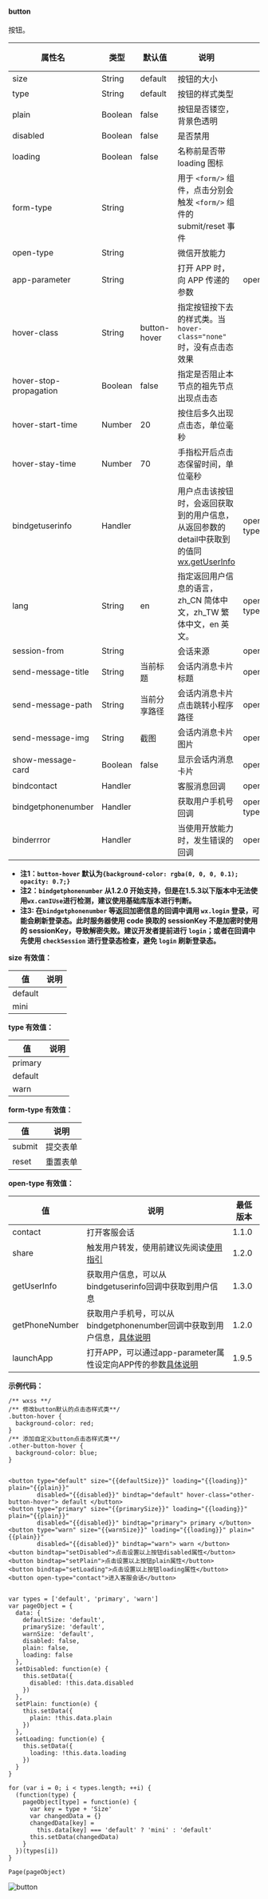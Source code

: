 <!-- https://mp.weixin.qq.com/debug/wxadoc/dev/component/button.html -->

#### button

按钮。

  属性名                   |  类型      |  默认值         |  说明                                                                                                                                    |  生效时机                     | 最低版本 
---------------------------|------------|-----------------|------------------------------------------------------------------------------------------------------------------------------------------|-------------------------------|----------
  size                     |  String    |  default        |  按钮的大小                                                                                                                              |                               |          
  type                     |  String    |  default        |  按钮的样式类型                                                                                                                          |                               |          
  plain                    |  Boolean   |  false          |  按钮是否镂空，背景色透明                                                                                                                |                               |          
  disabled                 |  Boolean   |  false          |  是否禁用                                                                                                                                |                               |          
  loading                  |  Boolean   |  false          |  名称前是否带 loading 图标                                                                                                               |                               |          
  form-type                |  String    |                 |  用于 `<form/>` 组件，点击分别会触发 `<form/>` 组件的 submit/reset 事件                                                                  |                               |          
  open-type                |  String    |                 |  微信开放能力                                                                                                                            |                               |  1.1.0   
  app-parameter            |  String    |                 |  打开 APP 时，向 APP 传递的参数                                                                                                          |  open-type="launchApp"        |  1.9.5   
  hover-class              |  String    |  button-hover   |  指定按钮按下去的样式类。当 `hover-class="none"` 时，没有点击态效果                                                                      |                               |          
  hover-stop-propagation   |  Boolean   |  false          |  指定是否阻止本节点的祖先节点出现点击态                                                                                                  |                               |  1.5.0   
  hover-start-time         |  Number    |  20             |  按住后多久出现点击态，单位毫秒                                                                                                          |                               |          
  hover-stay-time          |  Number    |  70             |  手指松开后点击态保留时间，单位毫秒                                                                                                      |                               |          
  bindgetuserinfo          |  Handler   |                 |用户点击该按钮时，会返回获取到的用户信息，从返回参数的detail中获取到的值同[wx.getUserInfo](https://mp.weixin.qq.com/debug/wxadoc/dev/api/open.html#wxgetuserinfoobject)|  open-type="getUserInfo'      |  1.3.0   
  lang                     |  String    |  en             |  指定返回用户信息的语言，zh_CN 简体中文，zh_TW 繁体中文，en 英文。                                                                       |  open-type="getUserInfo"      |  1.3.0   
  session-from             |  String    |                 |  会话来源                                                                                                                                |  open-type="contact"          |  1.4.0   
  send-message-title       |  String    |  当前标题       |  会话内消息卡片标题                                                                                                                      |  open-type="contact"          |  1.5.0   
  send-message-path        |  String    |  当前分享路径   |  会话内消息卡片点击跳转小程序路径                                                                                                        |  open-type="contact"          |  1.5.0   
  send-message-img         |  String    |  截图           |  会话内消息卡片图片                                                                                                                      |  open-type="contact"          |  1.5.0   
  show-message-card        |  Boolean   |  false          |  显示会话内消息卡片                                                                                                                      |  open-type="contact"          |  1.5.0   
  bindcontact              |  Handler   |                 |  客服消息回调                                                                                                                            |  open-type="contact"          |  1.5.0   
  bindgetphonenumber       |  Handler   |                 |  获取用户手机号回调                                                                                                                      |  open-type="getphonenumber"   |  1.2.0   
  binderrror               |  Handler   |                 |  当使用开放能力时，发生错误的回调                                                                                                        |  open-type="launchApp"        |  1.9.5   

*   **注1：`button-hover` 默认为`{background-color: rgba(0, 0, 0, 0.1); opacity: 0.7;}`**
*   **注2：`bindgetphonenumber` 从1.2.0 开始支持，但是在1.5.3以下版本中无法使用`wx.canIUse`进行检测，建议使用基础库版本进行判断。**
*   **注3: 在`bindgetphonenumber` 等返回加密信息的回调中调用 `wx.login` 登录，可能会刷新登录态。此时服务器使用 code 换取的 sessionKey 不是加密时使用的 sessionKey，导致解密失败。建议开发者提前进行 `login`；或者在回调中先使用 `checkSession` 进行登录态检查，避免 `login` 刷新登录态。**

**size 有效值：**

  值        |  说明 
------------|-------
  default   |       
  mini      |       

**type 有效值：**

  值        |  说明 
------------|-------
  primary   |       
  default   |       
  warn      |       

**form-type 有效值：**

  值       |  说明   
-----------|---------
  submit   | 提交表单
  reset    | 重置表单

**open-type 有效值：**

  值               |  说明                                                                                                                | 最低版本 
-------------------|----------------------------------------------------------------------------------------------------------------------|----------
  contact          |  打开客服会话                                                                                                        |  1.1.0   
  share            |  触发用户转发，使用前建议先阅读[使用指引](https://mp.weixin.qq.com/debug/wxadoc/dev/api/share.html#使用指引)         |  1.2.0   
  getUserInfo      |  获取用户信息，可以从bindgetuserinfo回调中获取到用户信息                                                             |  1.3.0   
  getPhoneNumber   |获取用户手机号，可以从bindgetphonenumber回调中获取到用户信息，[具体说明](https://mp.weixin.qq.com/debug/wxadoc/dev/api/getPhoneNumber.html)|  1.2.0   
  launchApp        |打开APP，可以通过app-parameter属性设定向APP传的参数[具体说明](https://mp.weixin.qq.com/debug/wxadoc/dev/api/launchApp.html)|  1.9.5   

**示例代码：**

    /** wxss **/
    /** 修改button默认的点击态样式类**/
    .button-hover {
      background-color: red;
    }
    /** 添加自定义button点击态样式类**/
    .other-button-hover {
      background-color: blue;
    }
    

    <button type="default" size="{{defaultSize}}" loading="{{loading}}" plain="{{plain}}"
            disabled="{{disabled}}" bindtap="default" hover-class="other-button-hover"> default </button>
    <button type="primary" size="{{primarySize}}" loading="{{loading}}" plain="{{plain}}"
            disabled="{{disabled}}" bindtap="primary"> primary </button>
    <button type="warn" size="{{warnSize}}" loading="{{loading}}" plain="{{plain}}"
            disabled="{{disabled}}" bindtap="warn"> warn </button>
    <button bindtap="setDisabled">点击设置以上按钮disabled属性</button>
    <button bindtap="setPlain">点击设置以上按钮plain属性</button>
    <button bindtap="setLoading">点击设置以上按钮loading属性</button>
    <button open-type="contact">进入客服会话</button>
    

    var types = ['default', 'primary', 'warn']
    var pageObject = {
      data: {
        defaultSize: 'default',
        primarySize: 'default',
        warnSize: 'default',
        disabled: false,
        plain: false,
        loading: false
      },
      setDisabled: function(e) {
        this.setData({
          disabled: !this.data.disabled
        })
      },
      setPlain: function(e) {
        this.setData({
          plain: !this.data.plain
        })
      },
      setLoading: function(e) {
        this.setData({
          loading: !this.data.loading
        })
      }
    }
    
    for (var i = 0; i < types.length; ++i) {
      (function(type) {
        pageObject[type] = function(e) {
          var key = type + 'Size'
          var changedData = {}
          changedData[key] =
            this.data[key] === 'default' ? 'mini' : 'default'
          this.setData(changedData)
        }
      })(types[i])
    }
    
    Page(pageObject)
    

![button](https://mp.weixin.qq.com/debug/wxadoc/dev/image/pic/button.png?t=201838)
